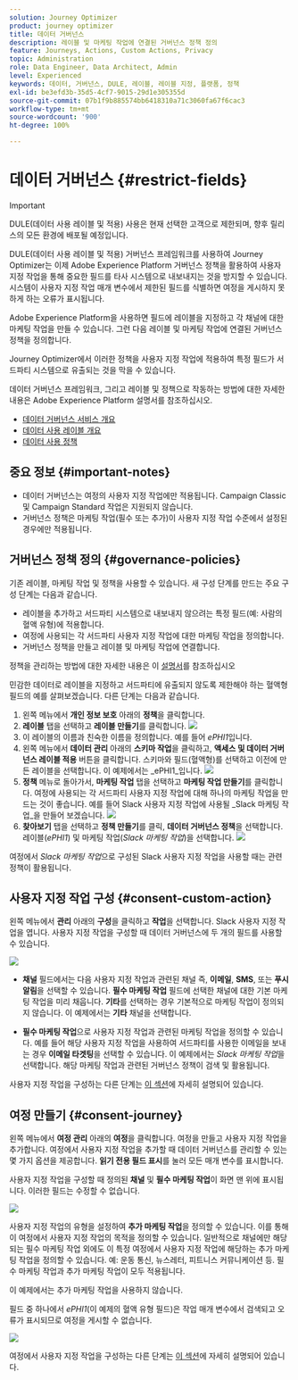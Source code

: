 ```yaml
---
solution: Journey Optimizer
product: journey optimizer
title: 데이터 거버넌스
description: 레이블 및 마케팅 작업에 연결된 거버넌스 정책 정의
feature: Journeys, Actions, Custom Actions, Privacy
topic: Administration
role: Data Engineer, Data Architect, Admin
level: Experienced
keywords: 데이터, 거버넌스, DULE, 레이블, 레이블 지정, 플랫폼, 정책
exl-id: be3efd3b-35d5-4cf7-9015-29d1e305355d
source-git-commit: 07b1f9b885574bb6418310a71c3060fa67f6cac3
workflow-type: tm+mt
source-wordcount: '900'
ht-degree: 100%

---
```


# 데이터 거버넌스 {#restrict-fields}


>[!IMPORTANT]
>
>DULE(데이터 사용 레이블 및 적용) 사용은 현재 선택한 고객으로 제한되며, 향후 릴리스의 모든 환경에 배포될 예정입니다.

DULE(데이터 사용 레이블 및 적용) 거버넌스 프레임워크를 사용하여 Journey Optimizer는 이제 Adobe Experience Platform 거버넌스 정책을 활용하여 사용자 지정 작업을 통해 중요한 필드를 타사 시스템으로 내보내지는 것을 방지할 수 있습니다. 시스템이 사용자 지정 작업 매개 변수에서 제한된 필드를 식별하면 여정을 게시하지 못하게 하는 오류가 표시됩니다.

Adobe Experience Platform을 사용하면 필드에 레이블을 지정하고 각 채널에 대한 마케팅 작업을 만들 수 있습니다. 그런 다음 레이블 및 마케팅 작업에 연결된 거버넌스 정책을 정의합니다.

Journey Optimizer에서 이러한 정책을 사용자 지정 작업에 적용하여 특정 필드가 서드파티 시스템으로 유출되는 것을 막을 수 있습니다.

데이터 거버넌스 프레임워크, 그리고 레이블 및 정책으로 작동하는 방법에 대한 자세한 내용은 Adobe Experience Platform 설명서를 참조하십시오.

* [데이터 거버넌스 서비스 개요](https://experienceleague.adobe.com/docs/experience-platform/data-governance/home.html?lang=ko)
* [데이터 사용 레이블 개요](https://experienceleague.adobe.com/docs/experience-platform/data-governance/labels/overview.html?lang=ko)
* [데이터 사용 정책](https://experienceleague.adobe.com/docs/experience-platform/data-governance/policies/overview.html?lang=ko)

## 중요 정보 {#important-notes}

* 데이터 거버넌스는 여정의 사용자 지정 작업에만 적용됩니다. Campaign Classic 및 Campaign Standard 작업은 지원되지 않습니다.
* 거버넌스 정책은 마케팅 작업(필수 또는 추가)이 사용자 지정 작업 수준에서 설정된 경우에만 적용됩니다.

## 거버넌스 정책 정의 {#governance-policies}

기존 레이블, 마케팅 작업 및 정책을 사용할 수 있습니다. 새 구성 단계를 만드는 주요 구성 단계는 다음과 같습니다.

* 레이블을 추가하고 서드파티 시스템으로 내보내지 않으려는 특정 필드(예: 사람의 혈액 유형)에 적용합니다.
* 여정에 사용되는 각 서드파티 사용자 지정 작업에 대한 마케팅 작업을 정의합니다.
* 거버넌스 정책을 만들고 레이블 및 마케팅 작업에 연결합니다.

정책을 관리하는 방법에 대한 자세한 내용은 이 [설명서](https://experienceleague.adobe.com/docs/experience-platform/data-governance/policies/user-guide.html?lang=ko#consent-policy)를 참조하십시오

민감한 데이터로 레이블을 지정하고 서드파티에 유출되지 않도록 제한해야 하는 혈액형 필드의 예를 살펴보겠습니다. 다른 단계는 다음과 같습니다.

1. 왼쪽 메뉴에서 **개인 정보 보호** 아래의 **정책**&#x200B;을 클릭합니다.
1. **레이블** 탭을 선택하고 **레이블 만들기**를 클릭합니다. 
   ![](assets/action-privacy1.png)
1. 이 레이블의 이름과 친숙한 이름을 정의합니다. 예를 들어 _ePHI1_&#x200B;입니다.
1. 왼쪽 메뉴에서 **데이터 관리** 아래의 **스키마 작업**&#x200B;을 클릭하고, **액세스 및 데이터 거버넌스 레이블 적용** 버튼을 클릭합니다. 스키마와 필드(혈액형)를 선택하고 이전에 만든 레이블을 선택합니다. 이 예제에서는 _ePHI1_입니다.
   ![](assets/action-privacy3.png)
1. **정책** 메뉴로 돌아가서, **마케팅 작업** 탭을 선택하고 **마케팅 작업 만들기**&#x200B;를 클릭합니다. 여정에 사용되는 각 서드파티 사용자 지정 작업에 대해 하나의 마케팅 작업을 만드는 것이 좋습니다. 예를 들어 Slack 사용자 지정 작업에 사용될 _Slack 마케팅 작업_을 만들어 보겠습니다.
   ![](assets/action-privacy4.png)
1. **찾아보기** 탭을 선택하고 **정책 만들기**&#x200B;를 클릭, **데이터 거버넌스 정책**&#x200B;을 선택합니다. 레이블(_ePHI1_) 및 마케팅 작업(_Slack 마케팅 작업_)을 선택합니다.
   ![](assets/action-privacy5.png)

여정에서 _Slack 마케팅 작업_&#x200B;으로 구성된 Slack 사용자 지정 작업을 사용할 때는 관련 정책이 활용됩니다.

## 사용자 지정 작업 구성 {#consent-custom-action}

왼쪽 메뉴에서 **관리** 아래의 **구성**&#x200B;을 클릭하고 **작업**&#x200B;을 선택합니다. Slack 사용자 지정 작업을 엽니다. 사용자 지정 작업을 구성할 때 데이터 거버넌스에 두 개의 필드를 사용할 수 있습니다.

![](assets/action-privacy6.png)

* **채널** 필드에서는 다음 사용자 지정 작업과 관련된 채널 즉, **이메일**, **SMS**, 또는 **푸시 알림**&#x200B;을 선택할 수 있습니다. **필수 마케팅 작업** 필드에 선택한 채널에 대한 기본 마케팅 작업을 미리 채웁니다. **기타**&#x200B;를 선택하는 경우 기본적으로 마케팅 작업이 정의되지 않습니다. 이 예제에서는 **기타** 채널을 선택합니다.

* **필수 마케팅 작업**&#x200B;으로 사용자 지정 작업과 관련된 마케팅 작업을 정의할 수 있습니다. 예를 들어 해당 사용자 지정 작업을 사용하여 서드파티를 사용한 이메일을 보내는 경우 **이메일 타겟팅**&#x200B;을 선택할 수 있습니다. 이 예제에서는 _Slack 마케팅 작업_&#x200B;을 선택합니다. 해당 마케팅 작업과 관련된 거버넌스 정책이 검색 및 활용됩니다.

사용자 지정 작업을 구성하는 다른 단계는 [이 섹션](../action/about-custom-action-configuration.md#consent-management)에 자세히 설명되어 있습니다.

## 여정 만들기 {#consent-journey}

왼쪽 메뉴에서 **여정 관리** 아래의 **여정**&#x200B;을 클릭합니다. 여정을 만들고 사용자 지정 작업을 추가합니다.  여정에서 사용자 지정 작업을 추가할 때 데이터 거버넌스를 관리할 수 있는 몇 가지 옵션을 제공합니다. **읽기 전용 필드 표시**&#x200B;를 눌러 모든 매개 변수를 표시합니다.

사용자 지정 작업을 구성할 때 정의된 **채널** 및 **필수 마케팅 작업**&#x200B;이 화면 맨 위에 표시됩니다. 이러한 필드는 수정할 수 없습니다.

![](assets/action-privacy7.png)

사용자 지정 작업의 유형을 설정하여 **추가 마케팅 작업**&#x200B;을 정의할 수 있습니다. 이를 통해 이 여정에서 사용자 지정 작업의 목적을 정의할 수 있습니다. 일반적으로 채널에만 해당되는 필수 마케팅 작업 외에도 이 특정 여정에서 사용자 지정 작업에 해당하는 추가 마케팅 작업을 정의할 수 있습니다. 예: 운동 통신, 뉴스레터, 피트니스 커뮤니케이션 등. 필수 마케팅 작업과 추가 마케팅 작업이 모두 적용됩니다.

이 예제에서는 추가 마케팅 작업을 사용하지 않습니다.

필드 중 하나에서 _ePHI1_(이 예제의 혈액 유형 필드)은 작업 매개 변수에서 검색되고 오류가 표시되므로 여정을 게시할 수 없습니다.

![](assets/action-privacy8.png)

여정에서 사용자 지정 작업을 구성하는 다른 단계는 [이 섹션](../building-journeys/using-custom-actions.md)에 자세히 설명되어 있습니다.
